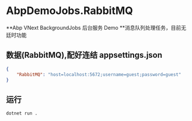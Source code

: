 # AbpDemoJobs.RabbitMQ
**Abp VNext BackgroundJobs 后台服务 Demo
**消息队列处理任务，目前无廷时功能

## 数据(RabbitMQ),配好连结 appsettings.json
````json
{
    "RabbitMQ": "host=localhost:5672;username=guest;password=guest"
}
````
## 运行
```
dotnet run .
```
